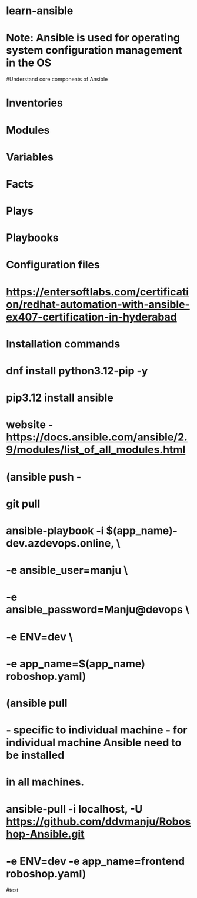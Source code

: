 # learn-ansible 
# Note: Ansible is used for operating system configuration management in the OS
#Understand core components of Ansible

# Inventories
# Modules
# Variables
# Facts
# Plays
# Playbooks
# Configuration files
# https://entersoftlabs.com/certification/redhat-automation-with-ansible-ex407-certification-in-hyderabad

# Installation commands
# dnf install python3.12-pip -y
# pip3.12 install ansible
# website - https://docs.ansible.com/ansible/2.9/modules/list_of_all_modules.html

# (ansible push -

# git pull
# ansible-playbook -i $(app_name)-dev.azdevops.online, \
# -e ansible_user=manju \
# -e ansible_password=Manju@devops \
# -e ENV=dev \
# -e app_name=$(app_name) roboshop.yaml)

# (ansible pull
# - specific to individual machine - for individual machine Ansible need to be installed
#  in all machines.
# ansible-pull -i localhost, -U https://github.com/ddvmanju/Roboshop-Ansible.git
# -e ENV=dev -e app_name=frontend roboshop.yaml) 

#test
